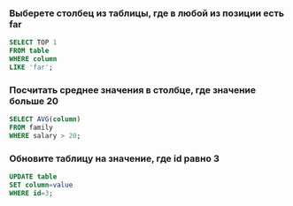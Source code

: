 ﻿### Выберете столбец из таблицы, где в любой из позиции есть far
```sql
SELECT TOP 1
FROM table
WHERE column
LIKE 'far';
```
### Посчитать среднее значения в столбце, где значение больше 20
```sql
SELECT AVG(column)
FROM family
WHERE salary > 20;
```

### Обновите таблицу на значение, где id равно 3
```sql
UPDATE table 
SET column=value
WHERE id=3;
```
